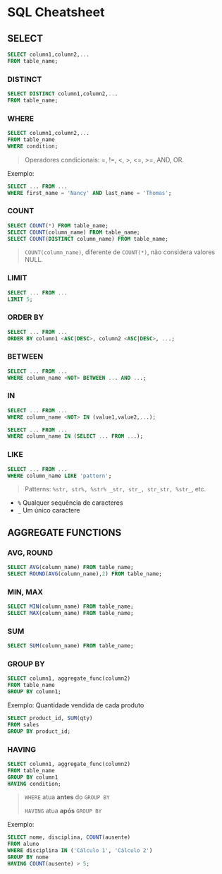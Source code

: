 # SQL Cheatsheet

## SELECT

```sql
SELECT column1,column2,...
FROM table_name;
```

### DISTINCT

```sql
SELECT DISTINCT column1,column2,...
FROM table_name;
```

### WHERE

```sql
SELECT column1,column2,...
FROM table_name
WHERE condition;
```

> Operadores condicionais: =, !=, <, >, <=, >=, AND, OR.

Exemplo:

```sql
SELECT ... FROM ...
WHERE first_name = 'Nancy' AND last_name = 'Thomas';
```

### COUNT

```sql
SELECT COUNT(*) FROM table_name;
SELECT COUNT(column_name) FROM table_name;
SELECT COUNT(DISTINCT column_name) FROM table_name;
```

> `COUNT(column_name)`, diferente de `COUNT(*)`, não considera valores NULL.

### LIMIT

```sql
SELECT ... FROM ...
LIMIT 5;
```

### ORDER BY

```sql
SELECT ... FROM ...
ORDER BY column1 <ASC|DESC>, column2 <ASC|DESC>, ...;
```

### BETWEEN

```sql
SELECT ... FROM ...
WHERE column_name <NOT> BETWEEN ... AND ...;
```

### IN

```sql
SELECT ... FROM ...
WHERE column_name <NOT> IN (value1,value2,...);
```

```sql
SELECT ... FROM ...
WHERE column_name IN (SELECT ... FROM ...);
```

### LIKE

```sql
SELECT ... FROM ...
WHERE column_name LIKE 'pattern';
```

> Patterns: `%str, str%, %str% _str, str_, str_str, %str_`, etc.

- `%` Qualquer sequência de caracteres
- `_` Um único caractere

## AGGREGATE FUNCTIONS

### AVG, ROUND

```sql
SELECT AVG(column_name) FROM table_name;
SELECT ROUND(AVG(column_name),2) FROM table_name;
```

### MIN, MAX

```sql
SELECT MIN(column_name) FROM table_name;
SELECT MAX(column_name) FROM table_name;
```

### SUM

```sql
SELECT SUM(column_name) FROM table_name;
```

### GROUP BY

```sql
SELECT column1, aggregate_func(column2)
FROM table_name
GROUP BY column1;
```

Exemplo: Quantidade vendida de cada produto

```sql
SELECT product_id, SUM(qty)
FROM sales
GROUP BY product_id;
```

### HAVING

```sql
SELECT column1, aggregate_func(column2)
FROM table_name
GROUP BY column1
HAVING condition;
```

> `WHERE` atua **antes** do `GROUP BY`
> 
> `HAVING` atua **após** `GROUP BY`

Exemplo:

```sql
SELECT nome, disciplina, COUNT(ausente)
FROM aluno
WHERE disciplina IN ('Cálculo 1', 'Cálculo 2')
GROUP BY nome
HAVING COUNT(ausente) > 5;
```
